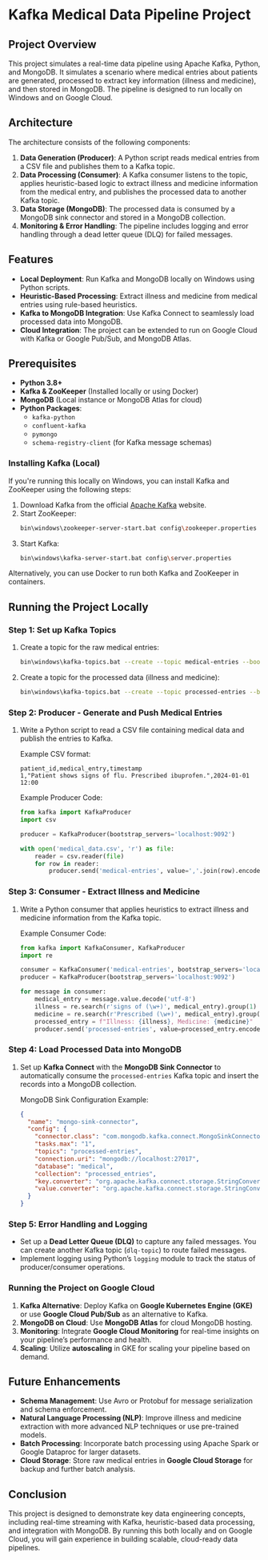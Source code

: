 # Kafka Medical Data Pipeline Project

## Project Overview

This project simulates a real-time data pipeline using Apache Kafka, Python, and MongoDB. It simulates a scenario where medical entries about patients are generated, processed to extract key information (illness and medicine), and then stored in MongoDB. The pipeline is designed to run locally on Windows and on Google Cloud.

## Architecture

The architecture consists of the following components:

1. **Data Generation (Producer)**: A Python script reads medical entries from a CSV file and publishes them to a Kafka topic.
2. **Data Processing (Consumer)**: A Kafka consumer listens to the topic, applies heuristic-based logic to extract illness and medicine information from the medical entry, and publishes the processed data to another Kafka topic.
3. **Data Storage (MongoDB)**: The processed data is consumed by a MongoDB sink connector and stored in a MongoDB collection.
4. **Monitoring & Error Handling**: The pipeline includes logging and error handling through a dead letter queue (DLQ) for failed messages.

## Features

- **Local Deployment**: Run Kafka and MongoDB locally on Windows using Python scripts.
- **Heuristic-Based Processing**: Extract illness and medicine from medical entries using rule-based heuristics.
- **Kafka to MongoDB Integration**: Use Kafka Connect to seamlessly load processed data into MongoDB.
- **Cloud Integration**: The project can be extended to run on Google Cloud with Kafka or Google Pub/Sub, and MongoDB Atlas.

## Prerequisites

- **Python 3.8+**
- **Kafka & ZooKeeper** (Installed locally or using Docker)
- **MongoDB** (Local instance or MongoDB Atlas for cloud)
- **Python Packages**:
  - `kafka-python`
  - `confluent-kafka`
  - `pymongo`
  - `schema-registry-client` (for Kafka message schemas)

### Installing Kafka (Local)

If you're running this locally on Windows, you can install Kafka and ZooKeeper using the following steps:

1. Download Kafka from the official [Apache Kafka](https://kafka.apache.org/downloads) website.
2. Start ZooKeeper:
   ```bash
   bin\windows\zookeeper-server-start.bat config\zookeeper.properties
   ```
3. Start Kafka:
   ```bash
   bin\windows\kafka-server-start.bat config\server.properties
   ```

Alternatively, you can use Docker to run both Kafka and ZooKeeper in containers.

## Running the Project Locally

### Step 1: Set up Kafka Topics

1. Create a topic for the raw medical entries:
   ```bash
   bin\windows\kafka-topics.bat --create --topic medical-entries --bootstrap-server localhost:9092 --partitions 1 --replication-factor 1
   ```

2. Create a topic for the processed data (illness and medicine):
   ```bash
   bin\windows\kafka-topics.bat --create --topic processed-entries --bootstrap-server localhost:9092 --partitions 1 --replication-factor 1
   ```

### Step 2: Producer - Generate and Push Medical Entries

1. Write a Python script to read a CSV file containing medical data and publish the entries to Kafka.
   
   Example CSV format:
   ```csv
   patient_id,medical_entry,timestamp
   1,"Patient shows signs of flu. Prescribed ibuprofen.",2024-01-01 12:00
   ```

   Example Producer Code:
   ```python
   from kafka import KafkaProducer
   import csv

   producer = KafkaProducer(bootstrap_servers='localhost:9092')

   with open('medical_data.csv', 'r') as file:
       reader = csv.reader(file)
       for row in reader:
           producer.send('medical-entries', value=','.join(row).encode('utf-8'))
   ```

### Step 3: Consumer - Extract Illness and Medicine

1. Write a Python consumer that applies heuristics to extract illness and medicine information from the Kafka topic.

   Example Consumer Code:
   ```python
   from kafka import KafkaConsumer, KafkaProducer
   import re

   consumer = KafkaConsumer('medical-entries', bootstrap_servers='localhost:9092')
   producer = KafkaProducer(bootstrap_servers='localhost:9092')

   for message in consumer:
       medical_entry = message.value.decode('utf-8')
       illness = re.search(r'signs of (\w+)', medical_entry).group(1)
       medicine = re.search(r'Prescribed (\w+)', medical_entry).group(1)
       processed_entry = f"Illness: {illness}, Medicine: {medicine}"
       producer.send('processed-entries', value=processed_entry.encode('utf-8'))
   ```

### Step 4: Load Processed Data into MongoDB

1. Set up **Kafka Connect** with the **MongoDB Sink Connector** to automatically consume the `processed-entries` Kafka topic and insert the records into a MongoDB collection.
   
   MongoDB Sink Configuration Example:
   ```json
   {
     "name": "mongo-sink-connector",
     "config": {
       "connector.class": "com.mongodb.kafka.connect.MongoSinkConnector",
       "tasks.max": "1",
       "topics": "processed-entries",
       "connection.uri": "mongodb://localhost:27017",
       "database": "medical",
       "collection": "processed_entries",
       "key.converter": "org.apache.kafka.connect.storage.StringConverter",
       "value.converter": "org.apache.kafka.connect.storage.StringConverter"
     }
   }
   ```

### Step 5: Error Handling and Logging

- Set up a **Dead Letter Queue (DLQ)** to capture any failed messages. You can create another Kafka topic (`dlq-topic`) to route failed messages.
- Implement logging using Python’s `logging` module to track the status of producer/consumer operations.

### Running the Project on Google Cloud

1. **Kafka Alternative**: Deploy Kafka on **Google Kubernetes Engine (GKE)** or use **Google Cloud Pub/Sub** as an alternative to Kafka.
2. **MongoDB on Cloud**: Use **MongoDB Atlas** for cloud MongoDB hosting.
3. **Monitoring**: Integrate **Google Cloud Monitoring** for real-time insights on your pipeline’s performance and health.
4. **Scaling**: Utilize **autoscaling** in GKE for scaling your pipeline based on demand.

## Future Enhancements

- **Schema Management**: Use Avro or Protobuf for message serialization and schema enforcement.
- **Natural Language Processing (NLP)**: Improve illness and medicine extraction with more advanced NLP techniques or use pre-trained models.
- **Batch Processing**: Incorporate batch processing using Apache Spark or Google Dataproc for larger datasets.
- **Cloud Storage**: Store raw medical entries in **Google Cloud Storage** for backup and further batch analysis.

## Conclusion

This project is designed to demonstrate key data engineering concepts, including real-time streaming with Kafka, heuristic-based data processing, and integration with MongoDB. By running this both locally and on Google Cloud, you will gain experience in building scalable, cloud-ready data pipelines.
